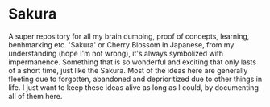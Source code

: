 # Sakura
A super repository for all my brain dumping, proof of concepts, learning, benhmarking etc.
'Sakura' or Cherry Blossom in Japanese, from my understanding (hope I'm not wrong), it's always symbolized with impermanence. Something that is so wonderful and exciting that only lasts of a short time, just like the Sakura. Most of the ideas here are generally fleeting due to forgotten, abandoned and deprioritized due to other things in life. I just want to keep these ideas alive as long as I could, by documenting all of them here.
